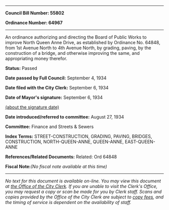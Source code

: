 

********

**Council Bill Number: 55802**
   
**Ordinance Number: 64967**
********

 An ordinance authorizing and directing the Board of Public Works to improve North Queen Anne Drive, as established by Ordinance No. 64848, from 1st Avenue North to 4th Avenue North, by grading, paving, by the construction of a bridge, and otherwise improving the same, and appropriating money therefor.

**Status:** Passed
   
**Date passed by Full Council:** September 4, 1934
   
**Date filed with the City Clerk:** September 6, 1934
   
**Date of Mayor's signature:** September 6, 1934
   
[(about the signature date)](/~public/approvaldate.htm)
   
   
   
**Date introduced/referred to committee:** August 27, 1934
   
**Committee:** Finance and Streets & Sewers
   
   
**Index Terms:** STREET-CONSTRUCTION, GRADING, PAVING, BRIDGES, CONSTRUCTION, NORTH-QUEEN-ANNE, QUEEN-ANNE, EAST-QUEEN-ANNE

**References/Related Documents:** Related: Ord 64848

**Fiscal Note:**_(No fiscal note available at this time)_
********

_No text for this document is available on-line. You may view this document at [the Office of the City Clerk](http://www.seattle.gov/leg/clerk/contactUs.htm). If you are unable to visit the Clerk's Office, you may request a copy or scan be made for you by Clerk staff. Scans and copies provided by the Office of the City Clerk are subject to [copy fees](http://clerk.seattle.gov/~public/clerkfees.htm), and the timing of service is dependent on the availability of staff._

